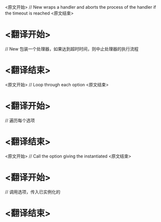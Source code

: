 
<原文开始>
// New wraps a handler and aborts the process of the handler if the timeout is reached
<原文结束>

# <翻译开始>
// New 包装一个处理器，如果达到超时时间，则中止处理器的执行流程
# <翻译结束>


<原文开始>
	// Loop through each option
<原文结束>

# <翻译开始>
// 遍历每个选项
# <翻译结束>


<原文开始>
		// Call the option giving the instantiated
<原文结束>

# <翻译开始>
// 调用选项，传入已实例化的
# <翻译结束>

